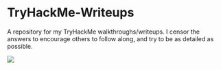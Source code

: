 # TryHackMe-Writeups
A repository for my TryHackMe walkthroughs/writeups. I censor the answers to encourage others to follow along, and try to be as detailed as possible.

<img src="https://tryhackme-badges.s3.amazonaws.com/PhotonFlash.png" />
